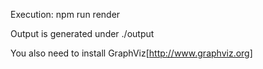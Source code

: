 Execution: npm run render

Output is generated under ./output

You also need to install GraphViz[http://www.graphviz.org]
